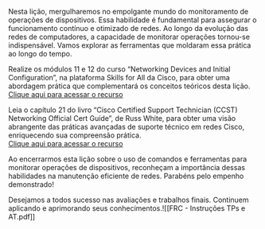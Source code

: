 
Nesta lição, mergulharemos no empolgante mundo do monitoramento de operações de dispositivos. Essa habilidade é fundamental para assegurar o funcionamento contínuo e otimizado de redes. Ao longo da evolução das redes de computadores, a capacidade de monitorar operações tornou-se indispensável. Vamos explorar as ferramentas que moldaram essa prática ao longo do tempo.

Realize os módulos 11 e 12 do curso “Networking Devices and Initial Configuration”, na plataforma Skills for All da Cisco, para obter uma abordagem prática que complementará os conceitos teóricos desta lição.  
[Clique aqui para acessar o recurso](https://skillsforall.com/pt/course/networking-devices-and-initial-configuration?courseLang=en-US)

Leia o capítulo 21 do livro “Cisco Certified Support Technician (CCST) Networking Official Cert Guide”, de Russ White, para obter uma visão abrangente das práticas avançadas de suporte técnico em redes Cisco, enriquecendo sua compreensão prática.  
[Clique aqui para acessar o recurso](https://learning.oreilly.com/library/view/cisco-certified-support/9780138213459/ch21.xhtml)

Ao encerrarmos esta lição sobre o uso de comandos e ferramentas para monitorar operações de dispositivos, reconheçam a importância dessas habilidades na manutenção eficiente de redes. Parabéns pelo empenho demonstrado!

Desejamos a todos sucesso nas avaliações e trabalhos finais. Continuem aplicando e aprimorando seus conhecimentos.![[FRC - Instruções TPs e AT.pdf]]
